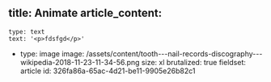 title: Animate
article_content:
  -
    type: text
    text: '<p>fdsfgd</p>'
  -
    type: image
    image: /assets/content/tooth---nail-records-discography---wikipedia-2018-11-23-11-34-56.png
    size: xl
    brutalized: true
fieldset: article
id: 326fa86a-65ac-4d21-be11-9905e26b82c1
